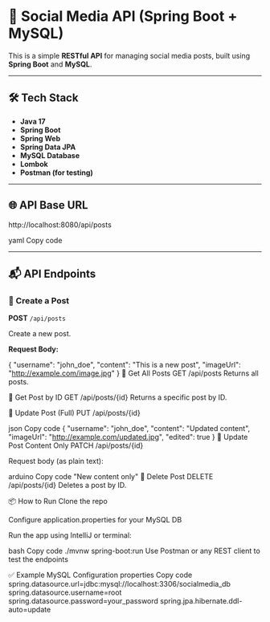 # 📸 Social Media API (Spring Boot + MySQL)

This is a simple **RESTful API** for managing social media posts, built using **Spring Boot** and **MySQL**.

---

## 🛠️ Tech Stack

- **Java 17**
- **Spring Boot**
- **Spring Web**
- **Spring Data JPA**
- **MySQL Database**
- **Lombok**
- **Postman (for testing)**

---

## 🌐 API Base URL

http://localhost:8080/api/posts

yaml
Copy code

---

## 📬 API Endpoints

### 🔹 Create a Post

**POST** `/api/posts`

Create a new post.

**Request Body:**


{
  "username": "john_doe",
  "content": "This is a new post",
  "imageUrl": "http://example.com/image.jpg"
}
🔹 Get All Posts
GET /api/posts
Returns all posts.

🔹 Get Post by ID
GET /api/posts/{id}
Returns a specific post by ID.

🔹 Update Post (Full)
PUT /api/posts/{id}

json
Copy code
{
  "username": "john_doe",
  "content": "Updated content",
  "imageUrl": "http://example.com/updated.jpg",
  "edited": true
}
🔹 Update Post Content Only
PATCH /api/posts/{id}

Request body (as plain text):

arduino
Copy code
"New content only"
🔹 Delete Post
DELETE /api/posts/{id}
Deletes a post by ID.

📦 How to Run
Clone the repo

Configure application.properties for your MySQL DB

Run the app using IntelliJ or terminal:

bash
Copy code
./mvnw spring-boot:run
Use Postman or any REST client to test the endpoints

✅ Example MySQL Configuration
properties
Copy code
spring.datasource.url=jdbc:mysql://localhost:3306/socialmedia_db
spring.datasource.username=root
spring.datasource.password=your_password
spring.jpa.hibernate.ddl-auto=update
